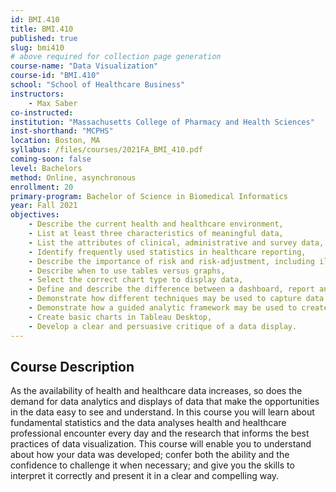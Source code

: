```yaml
---
id: BMI.410
title: BMI.410
published: true
slug: bmi410
# above required for collection page generation
course-name: "Data Visualization"
course-id: "BMI.410"
school: "School of Healthcare Business"
instructors: 
    - Max Saber
co-instructed: 
institution: "Massachusetts College of Pharmacy and Health Sciences"
inst-shorthand: "MCPHS"
location: Boston, MA
syllabus: /files/courses/2021FA_BMI_410.pdf
coming-soon: false
level: Bachelors
method: Online, asynchronous
enrollment: 20
primary-program: Bachelor of Science in Biomedical Informatics
year: Fall 2021
objectives: 
    - Describe the current health and healthcare environment,
    - List at least three characteristics of meaningful data,
    - List the attributes of clinical, administrative and survey data, 
    - Identify frequently used statistics in healthcare reporting, 
    - Describe the importance of risk and risk-adjustment, including illustrative examples. about how risk adjustment affects reimbursement, clinical decisions, and patient satisfaction,
    - Describe when to use tables versus graphs, 
    - Select the correct chart type to display data, 
    - Define and describe the difference between a dashboard, report and multi-dimensional displays of data, 
    - Demonstrate how different techniques may be used to capture data reporting and display requirements, 
    - Demonstrate how a guided analytic framework may be used to create clear and compelling data displays, 
    - Create basic charts in Tableau Desktop, 
    - Develop a clear and persuasive critique of a data display.
---
```


## Course Description

As the availability of health and healthcare data increases, so does the demand for data analytics and displays of data that make the opportunities in the data easy to see and understand. In this course you will learn about fundamental statistics and the data analyses health and healthcare professional encounter every day and the research that informs the best practices of data visualization. This course will enable you to understand about how your data was developed; confer both the ability and the confidence to challenge it when necessary; and give you the skills to interpret it correctly and present it in a clear and compelling way.
